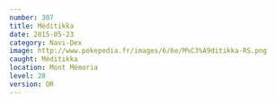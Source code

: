 ```yaml
---
number: 307
title: Méditikka
date: 2015-05-23
category: Navi-Dex
image: http://www.pokepedia.fr/images/6/6e/M%C3%A9ditikka-RS.png
caught: Méditikka
location: Mont Mémoria
level: 28
version: OR
---
```

